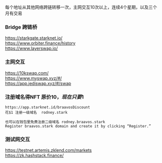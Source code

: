 每个地址从其他网络跨链转移一次，主网交互10次以上，连续4个星期，以及三个月有交易

### Bridge 跨链桥
https://starkgate.starknet.io/  
https://www.orbiter.finance/history  
https://www.layerswap.io/
### 主网交互
https://10kswap.com/  
https://www.myswap.xyz/#/  
https://app.jediswap.xyz/#/swap

### 注册域名得NFT   原价$10，现在只要$1
```
https://app.starknet.id/braavosDiscount  
花$1 注册一级域名  rodney.stark

也可以在钱包里免费注册二级域名 rodney.braavos.stark
Register braavos.stark domain and create it by clicking “Register.” 
```


### 测试网交互 
https://testnet.artemis.zklend.com/markets  
https://zk.hashstack.finance/  

